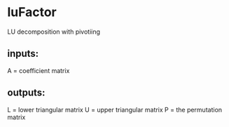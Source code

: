 # luFactor
LU decomposition with pivotiing
## inputs:
A = coefficient matrix
## outputs:
L = lower triangular matrix
U = upper triangular matrix
P = the permutation matrix
